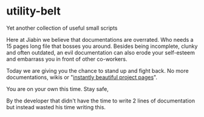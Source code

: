 # utility-belt

Yet another collection of useful small scripts

Here at Jiabin we believe that documentations are overrated. Who needs a 15 pages long file that bosses you around. Besides being incomplete, clunky and often outdated, an evil documentation can also erode your self-esteem and embarrass you in front of other co-workers.

Today we are giving you the chance to stand up and fight back. No more documentations, wikis or "[instantly beautiful project pages](https://github.com/blog/1081-instantly-beautiful-project-pages)".

You are on your own this time. Stay safe,

By the developer that didn't have the time to write 2 lines of documentation but instead wasted his time writing this.